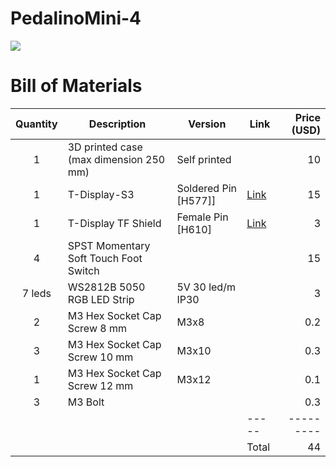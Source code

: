 # PedalinoMini-4

![](./images/Pedalino%204.jpg)

# Bill of Materials

Quantity|Description|Version|Link|Price (USD)
:------:|-----------|-------|----|-----:
1|3D printed case (max dimension 250 mm)|Self printed||10
1|T-Display-S3|Soldered Pin [H577]]|[Link](https://www.lilygo.cc/products/t-display-s3?variant=42351558590645)|15
1|T-Display TF Shield|Female Pin [H610]|[Link](https://www.lilygo.cc/products/t-display-tf-shied?variant=42729797025973)|3
4|SPST Momentary Soft Touch Foot Switch|||15
7 leds|WS2812B 5050 RGB LED Strip|5V 30 led/m IP30||3
2|M3 Hex Socket Cap Screw 8 mm|M3x8||0.2
3|M3 Hex Socket Cap Screw 10 mm|M3x10||0.3
1|M3 Hex Socket Cap Screw 12 mm|M3x12||0.1
3|M3 Bolt|||0.3
||||-----|---------
||||Total|44

